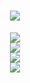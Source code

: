 <!-- 欢迎 -->
<div align="center">
  <h1 align="center"> <img src="https://readme-typing-svg.herokuapp.com/?lines=欢迎来到我的github主页;Welcome+to+there!&center=true&size=27"> </a> </h1>
</div>

<!-- github数据统计 -->
<div align="center"> <img src="https://metrics.lecoq.io/wormflesh?template=classic&config.timezone=Asia%2FShanghai" /> </div>
<!-- GitHub 连续打卡 -->
<div align="center"> <img src="https://github-readme-streak-stats.herokuapp.com/?user=wormflesh" /> </div>
<!-- GitHub 活动统计图 -->
<div align="center"> <img src="https://activity-graph.herokuapp.com/graph?username=wormflesh&theme=xcode" /> </div>

<div align="center"> <img src="https://stats.justsong.cn/api/leetcode?username=wormflesh&cn=true" /> </div>
